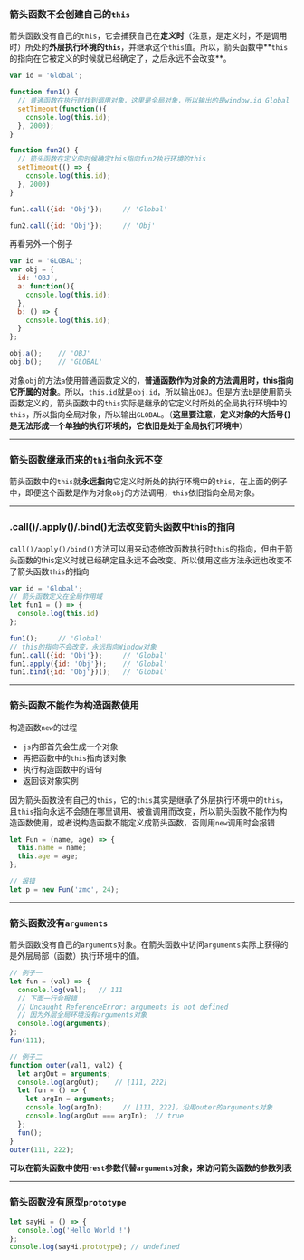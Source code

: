 ### 箭头函数不会创建自己的`this`

箭头函数没有自己的`this`，它会捕获自己在**定义时**（注意，是定义时，不是调用时）所处的**外层执行环境的`this`**，并继承这个`this`值。所以，箭头函数中**`this`的指向在它被定义的时候就已经确定了，之后永远不会改变**。 

```javascript
var id = 'Global';

function fun1() {
  // 普通函数在执行时找到调用对象，这里是全局对象，所以输出的是window.id Global
  setTimeout(function(){
    console.log(this.id);
  }, 2000);
}

function fun2() {
  // 箭头函数在定义的时候确定this指向fun2执行环境的this
  setTimeout(() => {
    console.log(this.id);
  }, 2000)
}

fun1.call({id: 'Obj'});     // 'Global'

fun2.call({id: 'Obj'});     // 'Obj'
```

再看另外一个例子

```javascript
var id = 'GLOBAL';
var obj = {
  id: 'OBJ',
  a: function(){
    console.log(this.id);
  },
  b: () => {
    console.log(this.id);
  }
};

obj.a();    // 'OBJ'
obj.b();    // 'GLOBAL'
```

对象`obj`的方法`a`使用普通函数定义的，**普通函数作为对象的方法调用时，this指向它所属的对象**。所以，`this.id`就是`obj.id`，所以输出`OBJ`。但是方法`b`是使用箭头函数定义的，箭头函数中的`this`实际是继承的它定义时所处的全局执行环境中的`this`，所以指向全局对象，所以输出`GLOBAL`。（**这里要注意，定义对象的大括号{}是无法形成一个单独的执行环境的，它依旧是处于全局执行环境中**） 

------

### 箭头函数继承而来的`thi`指向永远不变

箭头函数中的`this`就**永远指向**它定义时所处的执行环境中的`this`，在上面的例子中，即便这个函数是作为对象`obj`的方法调用，`this`依旧指向全局对象。 

------

### .call()/.apply()/.bind()无法改变箭头函数中this的指向

`call()/apply()/bind()`方法可以用来动态修改函数执行时`this`的指向，但由于箭头函数的this定义时就已经确定且永远不会改变。所以使用这些方法永远也改变不了箭头函数`this`的指向 

```javascript
var id = 'Global';
// 箭头函数定义在全局作用域
let fun1 = () => {
  console.log(this.id)
};

fun1();     // 'Global'
// this的指向不会改变，永远指向Window对象
fun1.call({id: 'Obj'});     // 'Global'
fun1.apply({id: 'Obj'});    // 'Global'
fun1.bind({id: 'Obj'})();   // 'Global'
```

------

### 箭头函数不能作为构造函数使用

构造函数`new`的过程

-  `js`内部首先会生成一个对象 
-  再把函数中的`this`指向该对象 
-  执行构造函数中的语句 
-  返回该对象实例 

因为箭头函数没有自己的`this`，它的`this`其实是继承了外层执行环境中的`this`，且`this`指向永远不会随在哪里调用、被谁调用而改变，所以箭头函数不能作为构造函数使用，或者说构造函数不能定义成箭头函数，否则用`new`调用时会报错 

```javascript
let Fun = (name, age) => {
  this.name = name;
  this.age = age;
};

// 报错
let p = new Fun('zmc', 24);
```

------

### 箭头函数没有`arguments`

箭头函数没有自己的`arguments`对象。在箭头函数中访问`arguments`实际上获得的是外层局部（函数）执行环境中的值。 

```javascript
// 例子一
let fun = (val) => {
  console.log(val);   // 111
  // 下面一行会报错
  // Uncaught ReferenceError: arguments is not defined
  // 因为外层全局环境没有arguments对象
  console.log(arguments); 
};
fun(111);

// 例子二
function outer(val1, val2) {
  let argOut = arguments;
  console.log(argOut);    // [111, 222]
  let fun = () => {
    let argIn = arguments;
    console.log(argIn);     // [111, 222]，沿用outer的arguments对象
    console.log(argOut === argIn);  // true
  };
  fun();
}
outer(111, 222);
```

 **可以在箭头函数中使用`rest`参数代替`arguments`对象，来访问箭头函数的参数列表** 

------

### 箭头函数没有原型`prototype`

```javascript
let sayHi = () => {
  console.log('Hello World !')
};
console.log(sayHi.prototype); // undefined
```


